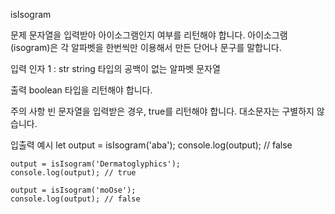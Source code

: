 isIsogram

문제
    문자열을 입력받아 아이소그램인지 여부를 리턴해야 합니다. 아이소그램(isogram)은 각 알파벳을 한번씩만 이용해서 만든 단어나 문구를 말합니다.

입력
    인자 1 : str
    string 타입의 공백이 없는 알파벳 문자열

출력
    boolean 타입을 리턴해야 합니다.

주의 사항
    빈 문자열을 입력받은 경우, true를 리턴해야 합니다.
    대소문자는 구별하지 않습니다.

입출력 예시
    let output = isIsogram('aba');
    console.log(output); // false

    output = isIsogram('Dermatoglyphics');
    console.log(output); // true

    output = isIsogram('moOse');
    console.log(output); // false
